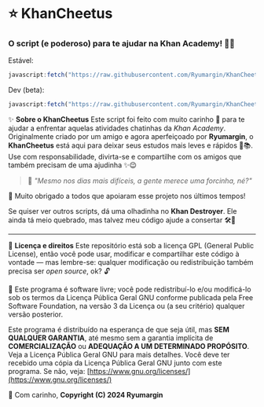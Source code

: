 # ⭐ KhanCheetus

### O script (e poderoso) para te ajudar na Khan Academy! 🐥✨

Estável:

```js
javascript:fetch("https://raw.githubusercontent.com/Ryumargin/KhanCheetus/refs/heads/main/KhanCheetus.js").then(t=>t.text()).then(eval);
```

Dev (beta):

```js
javascript:fetch("https://raw.githubusercontent.com/Ryumargin/KhanCheetus/refs/heads/main/KhanCheetus.js").then(t=>t.text()).then(eval);
```

✨ **Sobre o KhanCheetus**
Este script foi feito com muito carinho 💛 para te ajudar a enfrentar aquelas atividades chatinhas da *Khan Academy*.
Originalmente criado por um amigo e agora aperfeiçoado por **Ryumargin**, o **KhanCheetus** está aqui para deixar seus estudos mais leves e rápidos 🐥📚.
Use com responsabilidade, divirta-se e compartilhe com os amigos que também precisam de uma ajudinha ✨😉

> 💬 *"Mesmo nos dias mais difíceis, a gente merece uma forcinha, né?"*

💛 Muito obrigado a todos que apoiaram esse projeto nos últimos tempos!

Se quiser ver outros scripts, dá uma olhadinha no **Khan Destroyer**. Ele ainda tá meio quebrado, mas talvez meu código ajude a consertar 🛠️🐣

---

🧡 **Licença e direitos**
Este repositório está sob a licença GPL (General Public License), então você pode usar, modificar e compartilhar este código à vontade — mas lembre-se: qualquer modificação ou redistribuição também precisa ser *open source*, ok? 🔓

📝 Este programa é software livre; você pode redistribuí-lo e/ou modificá-lo sob os termos da Licença Pública Geral GNU conforme publicada pela Free Software Foundation, na versão 3 da Licença ou (a seu critério) qualquer versão posterior.

Este programa é distribuído na esperança de que seja útil, mas **SEM QUALQUER GARANTIA**, até mesmo sem a garantia implícita de **COMERCIALIZAÇÃO** ou **ADEQUAÇÃO A UM DETERMINADO PROPÓSITO**. Veja a Licença Pública Geral GNU para mais detalhes.
Você deve ter recebido uma cópia da Licença Pública Geral GNU junto com este programa. Se não, veja: [https://www.gnu.org/licenses/](https://www.gnu.org/licenses/)

🐥 Com carinho,
**Copyright (C) 2024 Ryumargin**
